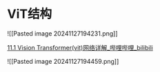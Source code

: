 # ViT结构
![[Pasted image 20241127194231.png]]

[11.1 Vision Transformer(vit)网络详解_哔哩哔哩_bilibili](https://www.bilibili.com/video/BV1Jh411Y7WQ?spm_id_from=333.788.videopod.sections&vd_source=a18ee402fa55b6048e0e1e518316ff8a)

![[Pasted image 20241127194459.png]]